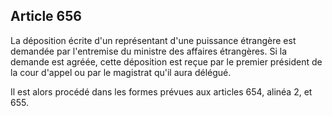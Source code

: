 Article 656
----
La déposition écrite d'un représentant d'une puissance étrangère est demandée
par l'entremise du ministre des affaires étrangères. Si la demande est agréée,
cette déposition est reçue par le premier président de la cour d'appel ou par le
magistrat qu'il aura délégué.

Il est alors procédé dans les formes prévues aux articles 654, alinéa 2, et 655.
